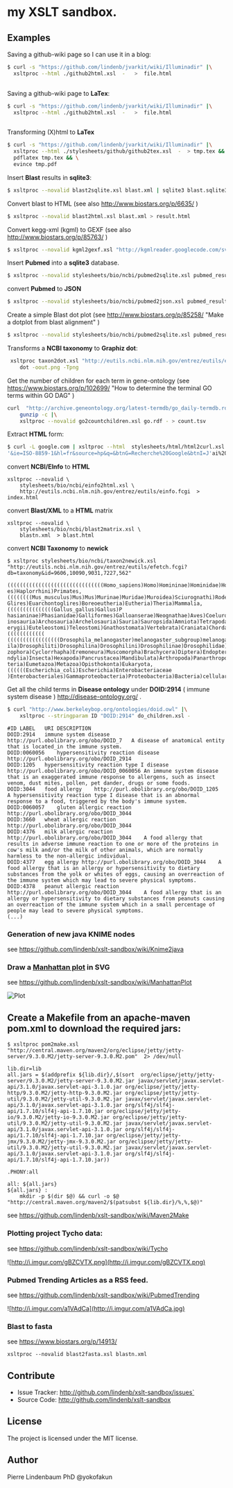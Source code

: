# my XSLT sandbox.


## Examples

Saving a github-wiki page so I can use it in a blog:

```bash
$ curl -s "https://github.com/lindenb/jvarkit/wiki/Illuminadir" |\
  xsltproc --html ./github2html.xsl  -   >  file.html
  
```

Saving a github-wiki page to **LaTex**:

```bash
$ curl -s "https://github.com/lindenb/jvarkit/wiki/Illuminadir" |\
  xsltproc --html ./github2html.xsl  -   >  file.html
  
```


Transforming (X)html to **LaTex**

```bash
$ curl -s "https://github.com/lindenb/jvarkit/wiki/Illuminadir" |\
  xsltproc --html ./stylesheets/github/github2tex.xsl  -  > tmp.tex && \
  pdflatex tmp.tex && \
  evince tmp.pdf
```

Insert **Blast** results in **sqlite3**:
```bash
$ xsltproc --novalid blast2sqlite.xsl blast.xml | sqlite3 blast.sqlite3
```

Convert blast to HTML (see also http://www.biostars.org/p/6635/ )

```bash
$ xsltproc --novalid blast2html.xsl blast.xml > result.html
```


Convert kegg-xml (kgml) to GEXF (see also http://www.biostars.org/p/85763/ )

```bash
$ xsltproc --novalid kgml2gexf.xsl "http://kgmlreader.googlecode.com/svn/trunk/KGMLReader/testData/kgml/non-metabolic/organisms/hsa/hsa04060.xml" > result.gexf
```

Insert **Pubmed** into a **sqlite3** database.

```bash
$ xsltproc --novalid stylesheets/bio/ncbi/pubmed2sqlite.xsl pubmed_result.xml | sqlite3 jeter.db
```

convert **Pubmed** to **JSON**

```bash
$ xsltproc --novalid stylesheets/bio/ncbi/pubmed2json.xsl pubmed_result.xml  | python -mjson.tool

```


Create a simple Blast dot plot (see  http://www.biostars.org/p/85258/ "Make a dotplot from blast alignment" ) 

```bash
$ xsltproc --novalid stylesheets/bio/ncbi/pubmed2sqlite.xsl pubmed_result.xml | sqlite3 jeter.db
```


Transforms a **NCBI taxonomy** to **Graphiz dot**:
```bash
 xsltproc taxon2dot.xsl "http://eutils.ncbi.nlm.nih.gov/entrez/eutils/efetch.fcgi?db=taxonomy&id=9606,9913,30521,562,2157" |\
 	dot -oout.png -Tpng 
```

Get the number of children for each term in gene-ontology (see  https://www.biostars.org/p/102699/ "How to determine the terminal GO terms within GO DAG" ) 

```bash
curl  "http://archive.geneontology.org/latest-termdb/go_daily-termdb.rdf-xml.gz" |\
	gunzip -c |\
	xsltproc --novalid go2countchildren.xsl go.rdf - > count.tsv
```

Extract **HTML** form:
```bash
$ curl -L google.com | xsltproc --html  stylesheets/html/html2curl.xsl -
'&ie=ISO-8859-1&hl=fr&source=hp&q=&btnG=Recherche%20Google&btnI=J'ai%20de%20la%20chance&gbv=1'
```

convert **NCBI/EInfo** to **HTML**

```
xsltproc --novalid \
	stylesheets/bio/ncbi/einfo2html.xsl \
	http://eutils.ncbi.nlm.nih.gov/entrez/eutils/einfo.fcgi  > index.html
```

convert **Blast/XML** to a **HTML** matrix

```
xsltproc --novalid \
	stylesheets/bio/ncbi/blast2matrix.xsl \
	blastn.xml  > blast.html
```

convert **NCBI Taxonomy** to **newick**

```
$ xsltproc stylesheets/bio/ncbi/taxon2newick.xsl "http://eutils.ncbi.nlm.nih.gov/entrez/eutils/efetch.fcgi?db=taxonomy&id=9606,10090,9031,7227,562" 

(((((((((((((((((((((((((((((((Homo_sapiens)Homo)Homininae)Hominidae)Hominoidea)Catarrhini)Simiiform
es)Haplorrhini)Primates,((((((((Mus_musculus)Mus)Mus)Murinae)Muridae)Muroidea)Sciurognathi)Rodentia)
Glires)Euarchontoglires)Boreoeutheria)Eutheria)Theria)Mammalia,(((((((((((((((Gallus_gallus)Gallus)P
hasianinae)Phasianidae)Galliformes)Galloanserae)Neognathae)Aves)Coelurosauria)Theropoda)Saurischia)D
inosauria)Archosauria)Archelosauria)Sauria)Sauropsida)Amniota)Tetrapoda)Dipnotetrapodomorpha)Sarcopt
erygii)Euteleostomi)Teleostomi)Gnathostomata)Vertebrata)Craniata)Chordata)Deuterostomia,((((((((((((
(((((((((((((((((Drosophila_melanogaster)melanogaster_subgroup)melanogaster_group)Sophophora)Drosoph
ila)Drosophiliti)Drosophilina)Drosophilini)Drosophilinae)Drosophilidae)Ephydroidea)Acalyptratae)Schi
zophora)Cyclorrhapha)Eremoneura)Muscomorpha)Brachycera)Diptera)Endopterygota)Neoptera)Pterygota)Dico
ndylia)Insecta)Hexapoda)Pancrustacea)Mandibulata)Arthropoda)Panarthropoda)Ecdysozoa)Protostomia)Bila
teria)Eumetazoa)Metazoa)Opisthokonta)Eukaryota,((((((Escherichia_coli)Escherichia)Enterobacteriaceae
)Enterobacteriales)Gammaproteobacteria)Proteobacteria)Bacteria)cellular_organisms);

```

Get all the child terms in **Disease ontology** under **DOID:2914** ( immune system disease ) http://disease-ontology.org/ .


```bash
$ curl "http://www.berkeleybop.org/ontologies/doid.owl" |\
    xsltproc --stringparam ID "DOID:2914" do_children.xsl -
```

```tsv
#ID	LABEL	URI	DESCRIPTION
DOID:2914	immune system disease	http://purl.obolibrary.org/obo/DOID_7	A disease of anatomical entity that is located_in the immune system.
DOID:0060056	hypersensitivity reaction disease	http://purl.obolibrary.org/obo/DOID_2914	
DOID:1205	hypersensitivity reaction type I disease	http://purl.obolibrary.org/obo/DOID_0060056	An immune system disease that is an exaggerated immune response to allergens, such as insect venom, dust mites, pollen, pet dander, drugs or some foods.
DOID:3044	food allergy	http://purl.obolibrary.org/obo/DOID_1205	A hypersensitivity reaction type I disease that is an abnormal response to a food, triggered by the body's immune system.
DOID:0060057	gluten allergic reaction	http://purl.obolibrary.org/obo/DOID_3044	
DOID:3660	wheat allergic reaction	http://purl.obolibrary.org/obo/DOID_3044	
DOID:4376	milk allergic reaction	http://purl.obolibrary.org/obo/DOID_3044	A food allergy that results in adverse immune reaction to one or more of the proteins in cow's milk and/or the milk of other animals, which are normally harmless to the non-allergic individual.
DOID:4377	egg allergy	http://purl.obolibrary.org/obo/DOID_3044	A food allergy that is an allergy or hypersensitivity to dietary substances from the yolk or whites of eggs, causing an overreaction of the immune system which may lead to severe physical symptoms.
DOID:4378	peanut allergic reaction	http://purl.obolibrary.org/obo/DOID_3044	A food allergy that is an allergy or hypersensitivity to dietary substances from peanuts causing an overreaction of the immune system which in a small percentage of people may lead to severe physical symptoms.
(...)
```

### Generation of new java __KNIME__ nodes

see https://github.com/lindenb/xslt-sandbox/wiki/Knime2java

### Draw a [Manhattan plot](https://en.wikipedia.org/wiki/Manhattan_plot) in SVG

see https://github.com/lindenb/xslt-sandbox/wiki/ManhattanPlot

![Plot](http://i.imgur.com/HrGjouY.jpg)

## Create a Makefile from an apache-maven pom.xml to download the required jars:

```
$ xsltproc pom2make.xsl "http://central.maven.org/maven2/org/eclipse/jetty/jetty-server/9.3.0.M2/jetty-server-9.3.0.M2.pom"  2> /dev/null 
```

```make
lib.dir=lib
all.jars = $(addprefix ${lib.dir}/,$(sort  org/eclipse/jetty/jetty-server/9.3.0.M2/jetty-server-9.3.0.M2.jar javax/servlet/javax.servlet-api/3.1.0/javax.servlet-api-3.1.0.jar org/eclipse/jetty/jetty-http/9.3.0.M2/jetty-http-9.3.0.M2.jar org/eclipse/jetty/jetty-util/9.3.0.M2/jetty-util-9.3.0.M2.jar javax/servlet/javax.servlet-api/3.1.0/javax.servlet-api-3.1.0.jar org/slf4j/slf4j-api/1.7.10/slf4j-api-1.7.10.jar org/eclipse/jetty/jetty-io/9.3.0.M2/jetty-io-9.3.0.M2.jar org/eclipse/jetty/jetty-util/9.3.0.M2/jetty-util-9.3.0.M2.jar javax/servlet/javax.servlet-api/3.1.0/javax.servlet-api-3.1.0.jar org/slf4j/slf4j-api/1.7.10/slf4j-api-1.7.10.jar org/eclipse/jetty/jetty-jmx/9.3.0.M2/jetty-jmx-9.3.0.M2.jar org/eclipse/jetty/jetty-util/9.3.0.M2/jetty-util-9.3.0.M2.jar javax/servlet/javax.servlet-api/3.1.0/javax.servlet-api-3.1.0.jar org/slf4j/slf4j-api/1.7.10/slf4j-api-1.7.10.jar))

.PHONY:all

all: ${all.jars}
${all.jars} : 
	mkdir -p $(dir $@) && curl -o $@ "http://central.maven.org/maven2/$(patsubst ${lib.dir}/%,%,$@)"
```
see https://github.com/lindenb/xslt-sandbox/wiki/Maven2Make


### Plotting project Tycho data:

see https://github.com/lindenb/xslt-sandbox/wiki/Tycho

![http://i.imgur.com/gBZCVTX.png](http://i.imgur.com/gBZCVTX.png)

### Pubmed Trending Articles as a RSS feed.

see https://github.com/lindenb/xslt-sandbox/wiki/PubmedTrending

![http://i.imgur.com/a1VAdCa](http://i.imgur.com/a1VAdCa.jpg)


### Blast to fasta

see https://www.biostars.org/p/14913/

```
xsltproc --novalid blast2fasta.xsl blastn.xml
```

## Contribute

- Issue Tracker: http://github.com/lindenb/xslt-sandbox/issues`
- Source Code: http://github.com/lindenb/xslt-sandbox

## License

The project is licensed under the MIT license.

## Author

Pierre Lindenbaum PhD @yokofakun



